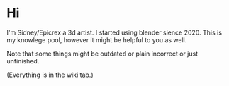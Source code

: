 # Hi
I'm Sidney/Epicrex a 3d artist. I started using blender sience 2020. This is my knowlege pool, however it might be helpful to you as well.

Note that some things might be outdated or plain incorrect or just unfinished.

(Everything is in the wiki tab.)
